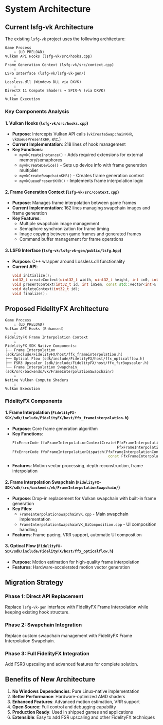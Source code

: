 # System Architecture

## Current lsfg-vk Architecture

The existing `lsfg-vk` project uses the following architecture:

```
Game Process
    ↓ (LD_PRELOAD)
Vulkan API Hooks (lsfg-vk/src/hooks.cpp)
    ↓
Frame Generation Context (lsfg-vk/src/context.cpp)
    ↓
LSFG Interface (lsfg-vk/lsfg-vk-gen/)
    ↓
Lossless.dll (Windows DLL via DXVK)
    ↓
DirectX 11 Compute Shaders → SPIR-V (via DXVK)
    ↓
Vulkan Execution
```

### Key Components Analysis

#### 1. Vulkan Hooks (`lsfg-vk/src/hooks.cpp`)
- **Purpose**: Intercepts Vulkan API calls (`vkCreateSwapchainKHR`, `vkQueuePresentKHR`, etc.)
- **Current Implementation**: 218 lines of hook management
- **Key Functions**:
  - `myvkCreateInstance()` - Adds required extensions for external memory/semaphores
  - `myvkCreateDevice()` - Sets up device info with frame generation multiplier
  - `myvkCreateSwapchainKHR()` - Creates frame generation context
  - `myvkQueuePresentKHR()` - Implements frame interpolation logic

#### 2. Frame Generation Context (`lsfg-vk/src/context.cpp`)
- **Purpose**: Manages frame interpolation between game frames
- **Current Implementation**: 162 lines managing swapchain images and frame generation
- **Key Features**:
  - Multiple swapchain image management
  - Semaphore synchronization for frame timing
  - Image copying between game frames and generated frames
  - Command buffer management for frame operations

#### 3. LSFG Interface (`lsfg-vk/lsfg-vk-gen/public/lsfg.hpp`)
- **Purpose**: C++ wrapper around Lossless.dll functionality
- **Current API**:
  ```cpp
  void initialize();
  int32_t createContext(uint32_t width, uint32_t height, int in0, int in1, const std::vector<int>& outN);
  void presentContext(int32_t id, int inSem, const std::vector<int>& outSem);
  void deleteContext(int32_t id);
  void finalize();
  ```

## Proposed FidelityFX Architecture

```
Game Process
    ↓ (LD_PRELOAD)
Vulkan API Hooks (Enhanced)
    ↓
FidelityFX Frame Interpolation Context
    ↓
FidelityFX SDK Native Components:
├── Frame Interpolation (sdk/include/FidelityFX/host/ffx_frameinterpolation.h)
├── Optical Flow (sdk/include/FidelityFX/host/ffx_opticalflow.h)
├── FSR3 Upscaler (sdk/include/FidelityFX/host/ffx_fsr3upscaler.h)
└── Frame Interpolation Swapchain (sdk/src/backends/vk/FrameInterpolationSwapchain/)
    ↓
Native Vulkan Compute Shaders
    ↓
Vulkan Execution
```

### FidelityFX Components

#### 1. Frame Interpolation (`FidelityFX-SDK/sdk/include/FidelityFX/host/ffx_frameinterpolation.h`)
- **Purpose**: Core frame generation algorithm
- **Key Functions**:
  ```cpp
  FfxErrorCode ffxFrameInterpolationContextCreate(FfxFrameInterpolationContext* context, 
                                                  FfxFrameInterpolationContextDescription* contextDescription);
  FfxErrorCode ffxFrameInterpolationDispatch(FfxFrameInterpolationContext* context, 
                                              const FfxFrameInterpolationDispatchDescription* params);
  ```
- **Features**: Motion vector processing, depth reconstruction, frame interpolation

#### 2. Frame Interpolation Swapchain (`FidelityFX-SDK/sdk/src/backends/vk/FrameInterpolationSwapchain/`)
- **Purpose**: Drop-in replacement for Vulkan swapchain with built-in frame generation
- **Key Files**:
  - `FrameInterpolationSwapchainVK.cpp` - Main swapchain implementation
  - `FrameInterpolationSwapchainVK_UiComposition.cpp` - UI composition handling
- **Features**: Frame pacing, VRR support, automatic UI composition

#### 3. Optical Flow (`FidelityFX-SDK/sdk/include/FidelityFX/host/ffx_opticalflow.h`)
- **Purpose**: Motion estimation for high-quality frame interpolation
- **Features**: Hardware-accelerated motion vector generation

## Migration Strategy

### Phase 1: Direct API Replacement
Replace `lsfg-vk-gen` interface with FidelityFX Frame Interpolation while keeping existing hook structure.

### Phase 2: Swapchain Integration
Replace custom swapchain management with FidelityFX Frame Interpolation Swapchain.

### Phase 3: Full FidelityFX Integration
Add FSR3 upscaling and advanced features for complete solution.

## Benefits of New Architecture

1. **No Windows Dependencies**: Pure Linux-native implementation
2. **Better Performance**: Hardware-optimized AMD shaders
3. **Enhanced Features**: Advanced motion estimation, VRR support
4. **Open Source**: Full control and debugging capability
5. **Production Ready**: Used in shipped games and applications
6. **Extensible**: Easy to add FSR upscaling and other FidelityFX techniques
